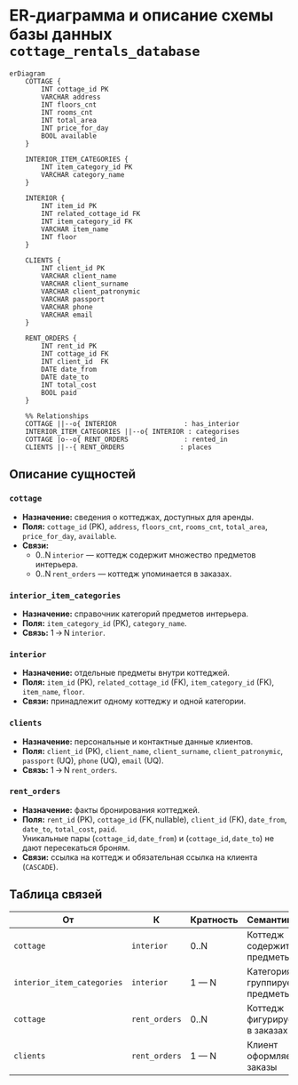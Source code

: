 # ER‑диаграмма и описание схемы базы данных `cottage_rentals_database`

```mermaid
erDiagram
    COTTAGE {
        INT cottage_id PK
        VARCHAR address
        INT floors_cnt
        INT rooms_cnt
        INT total_area
        INT price_for_day
        BOOL available
    }

    INTERIOR_ITEM_CATEGORIES {
        INT item_category_id PK
        VARCHAR category_name
    }

    INTERIOR {
        INT item_id PK
        INT related_cottage_id FK
        INT item_category_id FK
        VARCHAR item_name
        INT floor
    }

    CLIENTS {
        INT client_id PK
        VARCHAR client_name
        VARCHAR client_surname
        VARCHAR client_patronymic
        VARCHAR passport
        VARCHAR phone
        VARCHAR email
    }

    RENT_ORDERS {
        INT rent_id PK
        INT cottage_id FK
        INT client_id  FK
        DATE date_from
        DATE date_to
        INT total_cost
        BOOL paid
    }

    %% Relationships
    COTTAGE ||--o{ INTERIOR                 : has_interior
    INTERIOR_ITEM_CATEGORIES ||--o{ INTERIOR : categorises
    COTTAGE |o--o{ RENT_ORDERS              : rented_in
    CLIENTS ||--{ RENT_ORDERS              : places
```

## Описание сущностей

### `cottage`
* **Назначение:** сведения о коттеджах, доступных для аренды.  
* **Поля:** `cottage_id` (PK), `address`, `floors_cnt`, `rooms_cnt`, `total_area`, `price_for_day`, `available`.  
* **Связи:**  
  * 0..N `interior` — коттедж содержит множество предметов интерьера.  
  * 0..N `rent_orders` — коттедж упоминается в заказах.

### `interior_item_categories`
* **Назначение:** справочник категорий предметов интерьера.  
* **Поля:** `item_category_id` (PK), `category_name`.  
* **Связь:** 1 → N `interior`.

### `interior`
* **Назначение:** отдельные предметы внутри коттеджей.  
* **Поля:** `item_id` (PK), `related_cottage_id` (FK), `item_category_id` (FK), `item_name`, `floor`.  
* **Связи:** принадлежит одному коттеджу и одной категории.

### `clients`
* **Назначение:** персональные и контактные данные клиентов.  
* **Поля:** `client_id` (PK), `client_name`, `client_surname`, `client_patronymic`, `passport` (UQ), `phone` (UQ), `email` (UQ).  
* **Связь:** 1 → N `rent_orders`.

### `rent_orders`
* **Назначение:** факты бронирования коттеджей.  
* **Поля:** `rent_id` (PK), `cottage_id` (FK, nullable), `client_id` (FK), `date_from`, `date_to`, `total_cost`, `paid`.  
  Уникальные пары (`cottage_id`, `date_from`) и (`cottage_id`, `date_to`) не дают пересекаться броням.  
* **Связи:** ссылка на коттедж и обязательная ссылка на клиента (`CASCADE`).

## Таблица связей

| От | К | Кратность | Семантика |
|---|---|---|---|
| `cottage` | `interior` | 0..N | Коттедж содержит предметы |
| `interior_item_categories` | `interior` | 1 — N | Категория группирует предметы |
| `cottage` | `rent_orders` | 0..N | Коттедж фигурирует в заказах |
| `clients` | `rent_orders` | 1 — N | Клиент оформляет заказы |
